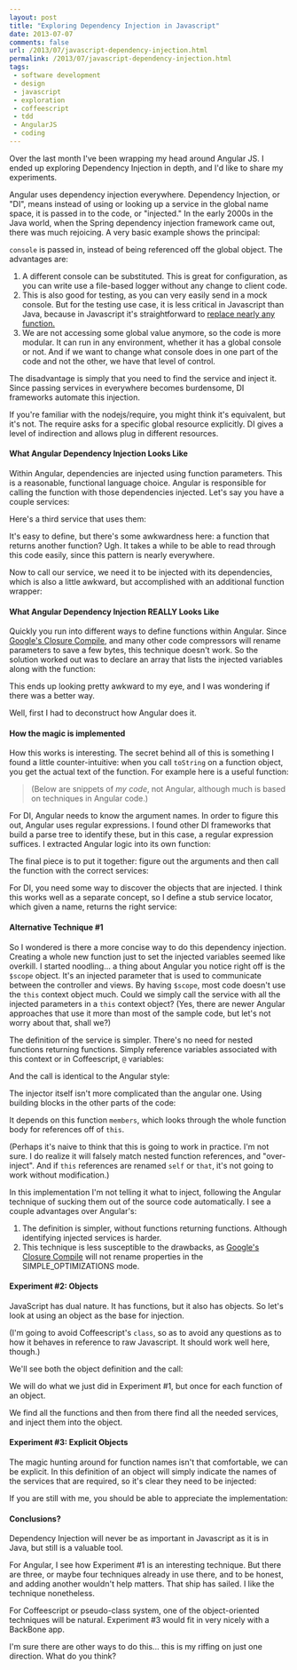 ```yaml
---
layout: post
title: "Exploring Dependency Injection in Javascript"
date: 2013-07-07
comments: false
url: /2013/07/javascript-dependency-injection.html
permalink: /2013/07/javascript-dependency-injection.html
tags:
 - software development
 - design
 - javascript
 - exploration
 - coffeescript
 - tdd
 - AngularJS
 - coding
---
```


Over the last month I've been wrapping my head around Angular JS. I ended up exploring Dependency Injection in depth, and I'd like to share my experiments.

Angular uses dependency injection everywhere. Dependency Injection, or "DI", means instead of using or looking up a service in the global name space, it is passed in to the code, or "injected." In the early 2000s in the Java world, when the Spring dependency injection framework came out, there was much rejoicing. A very basic example shows the principal:

<script src="https://gist.github.com/ndp/5915878.js?file=example.coffee"></script>

`console` is passed in, instead of being referenced off the global object. The advantages are:

1. A different console can be substituted. This is great for configuration, as you can write use a file-based logger without any change to client code. 
2. This is also good for testing, as you can very easily send in a mock console. But for the testing use case, it is less critical in Javascript than Java, because in Javascript it's straightforward to [replace nearly any function.](https://github.com/pivotal/jasmine/wiki/Spies)
3. We are not accessing some global value anymore, so the code is more modular. It can run in any environment, whether it has a global console or not. And if we want to change what console does in one part of the code and not the other, we have that level of control.

The disadvantage is simply that you need to find the service and inject it. Since passing services in everywhere becomes burdensome, DI frameworks automate this injection.

If you're familiar with the nodejs/require, you might think it's equivalent, but it's not. The require asks for a specific global resource explicitly. DI gives a level of indirection and allows plug in different resources.


#### What Angular Dependency Injection Looks Like

Within Angular, dependencies are injected using function parameters. This is a reasonable, functional language choice. Angular is responsible for calling the function with those dependencies injected. Let's say you have a couple services: 

<script src="https://gist.github.com/ndp/5915878.js?file=services.coffee"></script>

Here's a third service that uses them:

<script src="https://gist.github.com/ndp/5915878.js?file=angularStyleService.coffee"></script>

It's easy to define, but there's some awkwardness here: a function that returns another function? Ugh. It takes a while to be able to read through this code easily, since this pattern is nearly everywhere.

Now to call our service, we need it to be injected with its dependencies, which is also a little awkward, but accomplished with an additional function wrapper:

 <script src="https://gist.github.com/ndp/5915878.js?file=angularStyleInjectorSpec.coffee"></script> 
#### What Angular Dependency Injection REALLY Looks Like


Quickly you run into different ways to define functions within Angular. Since [Google's Closure Compile](https://developers.google.com/closure/compiler/docs/compilation_levels), and many other code compressors will rename parameters to save a few bytes, this technique doesn't work. So the solution worked out was to declare an array that lists the injected variables along with the function:

<script src="https://gist.github.com/ndp/5915878.js?file=angularStyle2.coffee"></script>

This ends up looking pretty awkward to my eye, and I was wondering if there was a better way.

 

Well, first I had to deconstruct how Angular does it.


#### How the magic is implemented

How this works is interesting. The secret behind all of this is something I found a little counter-intuitive: when you call `toString` on a function object, you get the actual text of the function. For example here is a useful function:

 <script src="https://gist.github.com/ndp/5915878.js?file=fnTextWithoutComments.coffee"></script> 

> (Below are snippets of _my code_, not Angular, although much is based on techniques in Angular code.)

For DI, Angular needs to know the argument names. In order to figure this out, Angular uses regular expressions. I found other DI frameworks that build a parse tree to identify these, but in this case, a regular expression suffices. I extracted Angular logic into its own function:

 <script src="https://gist.github.com/ndp/5915878.js?file=argumentNames.coffee"></script>

The final piece is to put it together: figure out the arguments and then call the function with the correct services:

<script src="https://gist.github.com/ndp/5915878.js?file=angularStyleInjector.coffee"></script> 

For DI, you need some way to discover the objects that are injected. I think this works well as a separate concept, so I define a stub service locator, which given a name, returns the right service:

 <script src="https://gist.github.com/ndp/5915878.js?file=serviceLocator.coffee"></script> 
#### Alternative Technique #1


So I wondered is there a more concise way to do this dependency injection. Creating a whole new function just to set the injected variables seemed like overkill. I started noodling... a thing about Angular you notice right off is the `$scope` object. It's an injected parameter that is used to communicate between the controller and views. By having `$scope`, most code doesn't use the `this` context object much. Could we simply call the service with all the injected parameters in a `this` context object? (Yes, there are newer Angular approaches that use it more than most of the sample code, but let's not worry about that, shall we?)

The definition of the service is simpler. There's no need for nested functions returning functions. Simply reference variables associated with this context or in Coffeescript, `@` variables:

 <script src="https://gist.github.com/ndp/5915878.js?file=contextStyleInjectorService.coffee"></script> 

And the call is identical to the Angular style:

 <script src="https://gist.github.com/ndp/5915878.js?file=contextStyleInjectorCall.coffee"></script> 

The injector itself isn't more complicated than the angular one. Using building blocks in the other parts of the code:

 <script src="https://gist.github.com/ndp/5915878.js?file=contextStyleInjector.coffee"></script>

It depends on this function `members`, which looks through the whole function body for references off of `this`.

<script src="https://gist.github.com/ndp/5915878.js?file=members.coffee"></script> 

(Perhaps it's naive to think that this is going to work in practice. I'm not sure. I do realize it will falsely match nested function references, and "over-inject". And if `this` references are renamed `self` or `that`, it's not going to work without modification.)

In this implementation I'm not telling it what to inject, following the Angular technique of sucking them out of the source code automatically. I see a couple advantages over Angular's:

1. The definition is simpler, without functions returning functions. Although identifying injected services is harder.
2. This technique is less susceptible to the drawbacks, as [Google's Closure Compile](https://developers.google.com/closure/compiler/docs/compilation_levels) will not rename properties in the SIMPLE_OPTIMIZATIONS mode.

#### Experiment #2: Objects

JavaScript has dual nature. It has functions, but it also has objects. So let's look at using an object as the base for injection.

(I'm going to avoid Coffeescript's `class`, so as to avoid any questions as to how it behaves in reference to raw Javascript. It should work well here, though.)

 

We'll see both the object definition and the call:

 <script src="https://gist.github.com/ndp/5915878.js?file=objectFnInjectorSpec.coffee"></script> 

We will do what we just did in Experiment #1, but once for each function of an object. <script src="https://gist.github.com/ndp/5915878.js?file=objectFnInjector.coffee"></script>

We find all the functions and then from there find all the needed services, and inject them into the object.


#### Experiment #3: Explicit Objects

The magic hunting around for function names isn't that comfortable, we can be explicit. In this definition of an object will simply indicate the names of the services that are required, so it's clear they need to be injected:

 <script src="https://gist.github.com/ndp/5915878.js?file=explicitObjectInjectionSpec.coffee"></script> 

If you are still with me, you should be able to appreciate the implementation:

<script src="https://gist.github.com/ndp/5915878.js?file=explicitObjectInjection.coffee"></script> 
#### Conclusions?

Dependency Injection will never be as important in Javascript as it is in Java, but still is a valuable tool.

For Angular, I see how Experiment #1 is an interesting technique. But there are three, or maybe four techniques already in use there, and to be honest, and adding another wouldn't help matters. That ship has sailed. I like the technique nonetheless.

For Coffeescript or pseudo-class system, one of the object-oriented techniques will be natural. Experiment #3 would fit in very nicely with a BackBone app.

 

I'm sure there are other ways to do this... this is my riffing on just one direction. What do you think?

